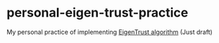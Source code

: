 # personal-eigen-trust-practice

My personal practice of implementing [EigenTrust algorithm](https://en.wikipedia.org/wiki/EigenTrust) (Just draft)
